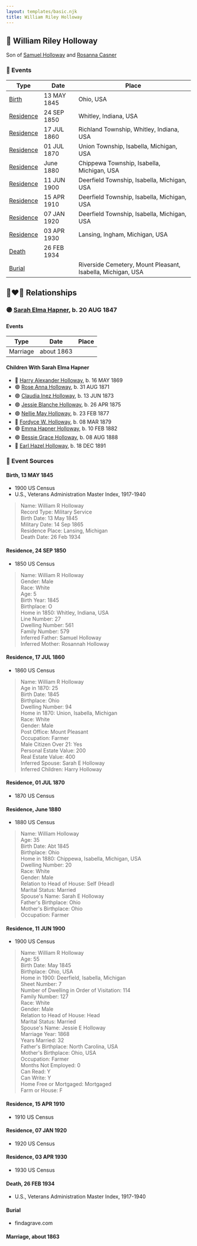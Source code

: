 ```yaml
---
layout: templates/basic.njk
title: William Riley Holloway
---
```

## 🔵 William Riley Holloway

Son of [Samuel Holloway](/people/6/61320261) and [Rosanna Casner](/people/1/11187132)

### 📆 Events

Type | Date | Place
------ | ------ | ------
[Birth](#event-06a8f105-5e34-4ac6-957e-441926e73b2f) | 13 MAY 1845 | Ohio, USA
[Residence](#event-0b033a62-1ba2-4a9e-b0d2-881f47eb37b4) | 24 SEP 1850 | Whitley, Indiana, USA
[Residence](#event-aea4f862-00a2-40fa-9e13-5e510c1cc0bf) | 17 JUL 1860 | Richland Township, Whitley, Indiana, USA
[Residence](#event-c8aae679-2495-4efa-959c-9ba22323fa8c) | 01 JUL 1870 | Union Township, Isabella, Michigan, USA
[Residence](#event-fc1360aa-e415-4927-9640-2fceb9f9beda) | June 1880 | Chippewa Township, Isabella, Michigan, USA
[Residence](#event-6456713c-c207-4701-8334-26122924d461) | 11 JUN 1900 | Deerfield Township, Isabella, Michigan, USA
[Residence](#event-0dcd393c-6ea5-44b0-a4e7-87200214f591) | 15 APR 1910 | Deerfield Township, Isabella, Michigan, USA
[Residence](#event-fe7e8b4b-f8ed-47b7-9afe-5c69a23ea74f) | 07 JAN 1920 | Deerfield Township, Isabella, Michigan, USA
[Residence](#event-88c12f51-ee9a-410f-8cc5-d36a4bcc7d29) | 03 APR 1930 | Lansing, Ingham, Michigan, USA
[Death](#event-3c8e07fb-b78f-4b93-8aaf-052f18d7e6a3) | 26 FEB 1934 |
[Burial](#event-7f490869-4390-41d4-a195-6c3668fbfa80) |  | Riverside Cemetery, Mount Pleasant, Isabella, Michigan, USA

## 👩‍❤️‍👨 Relationships

### 🟣 [Sarah Elma Hapner](/people/2/20173654), b. 20 AUG 1847

#### Events

Type | Date | Place
------ | ------ | ------
Marriage | about 1863 |
#### Children With Sarah Elma Hapner
* 🔵 [Harry Alexander Holloway](/people/9/99774121), b. 16 MAY 1869
* 🟣 [Rose Anna Holloway](/people/2/26212000), b. 31 AUG 1871
* 🟣 [Claudia Inez Holloway](/people/1/10696840), b. 13 JUN 1873
* 🟣 [Jessie Blanche Holloway](/people/2/29242864), b. 26 APR 1875
* 🟣 [Nellie May Holloway](/people/1/18968776), b. 23 FEB 1877
* 🔵 [Fordyce W. Holloway](/people/9/91023288), b. 08 MAR 1879
* 🟣 [Emma Hapner Holloway](/people/5/58093825), b. 10 FEB 1882
* 🟣 [Bessie Grace Holloway](/people/4/42980644), b. 08 AUG 1888
* 🔵 [Earl Hazel Holloway](/people/8/86925962), b. 18 DEC 1891
### 📰 Event Sources

#### <a id="event-06a8f105-5e34-4ac6-957e-441926e73b2f"></a> Birth, 13 MAY 1845
* 1900 US Census
* U.S., Veterans Administration Master Index, 1917-1940
>   
  > Name: William R Holloway  
  > Record Type: Military Service  
  > Birth Date: 13 May 1845  
  > Military Date: 14 Sep 1865  
  > Residence Place: Lansing, Michigan  
  > Death Date: 26 Feb 1934

#### <a id="event-0b033a62-1ba2-4a9e-b0d2-881f47eb37b4"></a> Residence, 24 SEP 1850
* 1850 US Census
>   
  > Name: William R Holloway  
  > Gender: Male  
  > Race: White  
  > Age: 5  
  > Birth Year: 1845  
  > Birthplace: O  
  > Home in 1850: Whitley, Indiana, USA  
  > Line Number: 27  
  > Dwelling Number: 561  
  > Family Number: 579  
  > Inferred Father: Samuel Holloway  
  > Inferred Mother: Rosannah Holloway

#### <a id="event-aea4f862-00a2-40fa-9e13-5e510c1cc0bf"></a> Residence, 17 JUL 1860
* 1860 US Census
>   
  > Name: William R Holloway  
  > Age in 1870: 25  
  > Birth Date: 1845  
  > Birthplace: Ohio  
  > Dwelling Number: 94  
  > Home in 1870: Union, Isabella, Michigan  
  > Race: White  
  > Gender: Male  
  > Post Office: Mount Pleasant  
  > Occupation: Farmer  
  > Male Citizen Over 21: Yes  
  > Personal Estate Value: 200  
  > Real Estate Value: 400  
  > Inferred Spouse: Sarah E Holloway  
  > Inferred Children: Harry Holloway

#### <a id="event-c8aae679-2495-4efa-959c-9ba22323fa8c"></a> Residence, 01 JUL 1870
* 1870 US Census

#### <a id="event-fc1360aa-e415-4927-9640-2fceb9f9beda"></a> Residence, June 1880
* 1880 US Census
>   
  > Name: William Holloway  
  > Age: 35  
  > Birth Date: Abt 1845  
  > Birthplace: Ohio  
  > Home in 1880: Chippewa, Isabella, Michigan, USA  
  > Dwelling Number: 20  
  > Race: White  
  > Gender: Male  
  > Relation to Head of House: Self (Head)  
  > Marital Status: Married  
  > Spouse's Name: Sarah E Holloway  
  > Father's Birthplace: Ohio  
  > Mother's Birthplace: Ohio  
  > Occupation: Farmer

#### <a id="event-6456713c-c207-4701-8334-26122924d461"></a> Residence, 11 JUN 1900
* 1900 US Census
>   
  > Name: William R Holloway  
  > Age: 55  
  > Birth Date: May 1845  
  > Birthplace: Ohio, USA  
  > Home in 1900: Deerfield, Isabella, Michigan  
  > Sheet Number: 7  
  > Number of Dwelling in Order of Visitation: 114  
  > Family Number: 127  
  > Race: White  
  > Gender: Male  
  > Relation to Head of House: Head  
  > Marital Status: Married  
  > Spouse's Name: Jessie E Holloway  
  > Marriage Year: 1868  
  > Years Married: 32  
  > Father's Birthplace: North Carolina, USA  
  > Mother's Birthplace: Ohio, USA  
  > Occupation: Farmer  
  > Months Not Employed: 0  
  > Can Read: Y  
  > Can Write: Y  
  > Home Free or Mortgaged: Mortgaged  
  > Farm or House: F

#### <a id="event-0dcd393c-6ea5-44b0-a4e7-87200214f591"></a> Residence, 15 APR 1910
* 1910 US Census

#### <a id="event-fe7e8b4b-f8ed-47b7-9afe-5c69a23ea74f"></a> Residence, 07 JAN 1920
* 1920 US Census

#### <a id="event-88c12f51-ee9a-410f-8cc5-d36a4bcc7d29"></a> Residence, 03 APR 1930
* 1930 US Census

#### <a id="event-3c8e07fb-b78f-4b93-8aaf-052f18d7e6a3"></a> Death, 26 FEB 1934
* U.S., Veterans Administration Master Index, 1917-1940

#### <a id="event-7f490869-4390-41d4-a195-6c3668fbfa80"></a> Burial
* findagrave.com
#### <a id="event-ad76b732-0483-4876-8d63-ea21d82c50d7"></a> Marriage, about 1863
